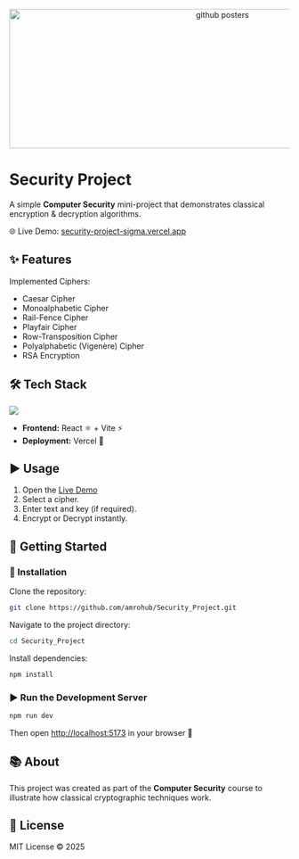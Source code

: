 <p align="center">
  <img src="https://github.com/user-attachments/assets/4fa1ed4e-2d61-4a1c-aab1-2aab8c3e5d26" 
       alt="github posters" 
       width="750" 
       height="250" />
</p>


# Security Project

A simple **Computer Security** mini-project that demonstrates classical encryption & decryption algorithms.

🌐 Live Demo: [security-project-sigma.vercel.app](https://security-project-sigma.vercel.app/)



## ✨ Features

Implemented Ciphers:

- Caesar Cipher  
- Monoalphabetic Cipher  
- Rail-Fence Cipher  
- Playfair Cipher  
- Row-Transposition Cipher  
- Polyalphabetic (Vigenère) Cipher  
- RSA Encryption  




## 🛠️ Tech Stack

<p align="left">
  <img src="https://skillicons.dev/icons?i=javascript,react,vite,vercel" />
</p>

- **Frontend:** React ⚛️ + Vite ⚡  
- **Deployment:** Vercel 🚀  




## ▶️ Usage

1. Open the [Live Demo](https://security-project-sigma.vercel.app/) 
2. Select a cipher.  
3. Enter text and key (if required).  
4. Encrypt or Decrypt instantly.  




## 🚀 Getting Started

### 🔧 Installation

Clone the repository:

```bash
git clone https://github.com/amrohub/Security_Project.git
````

Navigate to the project directory:

```bash
cd Security_Project
```

Install dependencies:

```bash
npm install
```




### ▶️ Run the Development Server

```bash
npm run dev
```

Then open [http://localhost:5173](http://localhost:5173) in your browser 🎉




## 📚 About

This project was created as part of the **Computer Security** course to illustrate how classical cryptographic techniques work.  




## 📜 License

MIT License © 2025

